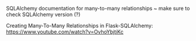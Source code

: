 SQLAlchemy documentation for many-to-many relationships ~ make sure to check SQLAlchemy version (?)

Creating Many-To-Many Relationships in Flask-SQLAlchemy:
https://www.youtube.com/watch?v=OvhoYbjtiKc
